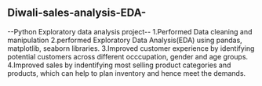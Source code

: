 ## Diwali-sales-analysis-EDA-
--Python Exploratory data analysis project--
1.Performed Data cleaning and manipulation
2.performed Exploratory Data Analysis(EDA) using pandas, matplotlib, seaborn libraries.
3.Improved customer experience by identifying potential customers across different occcupation, gender and age groups.
4.Improved sales by indentifying most selling product categories and products, which can help to plan inventory and hence meet the demands.
